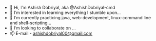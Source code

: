 - 👋 Hi, I’m Ashish Dobriyal, aka @AshishDobriyal-cmd
- 👀 I’m interested in learning everything I stumble upon...
- 🌱 I’m currently practicing java, web-development, linux-command line and shell-scripting...
- 💞️ I’m looking to collaborate on ...
- 📫 E-mail - ashishdobriyal00@gmail.com

<!---
AshishDobriyal-cmd/AshishDobriyal-cmd is a ✨ special ✨ repository because its `README.md` (this file) appears on your GitHub profile.
You can click the Preview link to take a look at your changes.
--->
